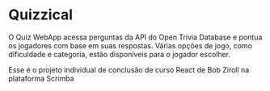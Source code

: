 
# Quizzical

O Quiz WebApp acessa perguntas da API do Open Trivia Database e pontua os jogadores com base em suas respostas. Várias opções de jogo, como dificuldade e categoria, estão disponíveis para o jogador escolher.

Esse é o projeto individual de conclusão de curso React de Bob Ziroll na plataforma Scrimba
